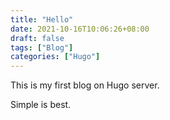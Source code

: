 ```yaml
---
title: "Hello"
date: 2021-10-16T10:06:26+08:00
draft: false
tags: ["Blog"]
categories: ["Hugo"]
---
```


This is my first blog on Hugo server.

Simple is best.

